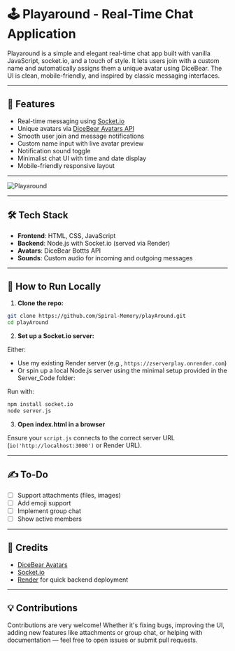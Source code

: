 
# 🕹️ Playaround - Real-Time Chat Application

Playaround is a simple and elegant real-time chat app built with vanilla JavaScript, socket.io, and a touch of style. It lets users join with a custom name and automatically assigns them a unique avatar using DiceBear. The UI is clean, mobile-friendly, and inspired by classic messaging interfaces.

---

## 🚀 Features

- Real-time messaging using [Socket.io](https://socket.io/)
- Unique avatars via [DiceBear Avatars API](https://www.dicebear.com/)
- Smooth user join and message notifications
- Custom name input with live avatar preview
- Notification sound toggle
- Minimalist chat UI with time and date display
- Mobile-friendly responsive layout

---

![Playaround](https://github.com/user-attachments/assets/456d7d85-876b-4c7f-ac3d-0217f4a4216c)

---

## 🛠️ Tech Stack

- **Frontend**: HTML, CSS, JavaScript
- **Backend**: Node.js with Socket.io (served via Render)
- **Avatars**: DiceBear Bottts API
- **Sounds**: Custom audio for incoming and outgoing messages

---

## 🔧 How to Run Locally

1. **Clone the repo:**

```bash
git clone https://github.com/Spiral-Memory/playAround.git
cd playAround
````

2. **Set up a Socket.io server:**

Either:

* Use my existing Render server (e.g., `https://zserverplay.onrender.com`)
* Or spin up a local Node.js server using the minimal setup provided in the Server_Code folder:

Run with:

```bash
npm install socket.io
node server.js
```

3. **Open index.html in a browser**

Ensure your `script.js` connects to the correct server URL (`io('http://localhost:3000')` or Render URL).

---

## ✍️ To-Do

- [ ] Support attachments (files, images)
- [ ] Add emoji support
- [ ] Implement group chat
- [ ] Show active members

---

## 🤝 Credits

* [DiceBear Avatars](https://dicebear.com/)
* [Socket.io](https://socket.io/)
* [Render](https://render.com/) for quick backend deployment

---

## 💡 Contributions

Contributions are very welcome! Whether it's fixing bugs, improving the UI, adding new features like attachments or group chat, or helping with documentation — feel free to open issues or submit pull requests.
